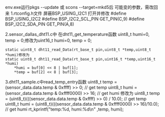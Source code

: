 env.exe运行pkgs --update 或 scons --target=mkd5后
可能变的参数，需改回来
1.rtconfig.h文件
	屏蔽BSP_USING_I2C1
	打开并修改
	#define BSP_USING_I2C2
	#define BSP_I2C2_SCL_PIN 				GET_PIN(C,9)
	#define BSP_I2C2_SDA_PIN 				GET_PIN(A,8)

2.sensor_dallas_dht11.c中
	在dht11_get_temperature函数
		uint8_t humi=0, temp = 0;修改为uint16_t humi=0, temp = 0;
		
	static uint8_t dht11_read_Data(rt_base_t pin,uint8_t *temp,uint8_t *humi)修改为
	static uint8_t dht11_read_Data(rt_base_t pin,uint16_t *temp,uint16_t *humi)
		*humi = buf[0] << 8 | buf[1];
		*temp = buf[2] << 8 | buf[3];
		
3.dht11_sample.c中read_temp_entry函数
	uint8_t temp = (sensor_data.data.temp & 0xffff) >> 0;      // get temp
	uint8_t humi = (sensor_data.data.temp & 0xffff0000) >> 16; // get humi
	修改为
	uint8_t temp = (uint8_t)(((sensor_data.data.temp & 0xffff) >> 0) / 10.0);      // get temp
	uint8_t humi = (uint8_t)(((sensor_data.data.temp & 0xffff0000) >> 16)/10.0); // get humi
	rt_kprintf("temp:%d, humi:%d\n" ,temp, humi);